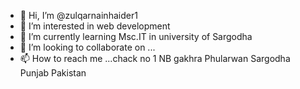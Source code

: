 - 👋 Hi, I’m @zulqarnainhaider1
- 👀 I’m interested in web development
- 🌱 I’m currently learning Msc.IT in university of Sargodha 
- 💞️ I’m looking to collaborate on ...
- 📫 How to reach me ...chack no 1 NB gakhra Phularwan Sargodha Punjab Pakistan

<!---
zulqarnainhaider1/zulqarnainhaider1 is a ✨ special ✨ repository because its `README.md` (this file) appears on your GitHub profile.
You can click the Preview link to take a look at your changes.
--->
